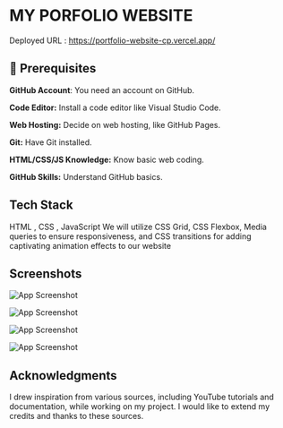 # MY PORFOLIO WEBSITE
Deployed URL : https://portfolio-website-cp.vercel.app/

## 🚀 Prerequisites
**GitHub Account**: You need an account on GitHub.

**Code Editor:** Install a code editor like Visual Studio Code.

**Web Hosting:** Decide on web hosting, like GitHub Pages.

**Git:** Have Git installed.

**HTML/CSS/JS Knowledge:** Know basic web coding.

**GitHub Skills:** Understand GitHub basics.




## Tech Stack

HTML , CSS , JavaScript 
We will utilize CSS Grid, CSS Flexbox, Media queries to ensure responsiveness, and CSS transitions for adding captivating animation effects to our website


## Screenshots

![App Screenshot](https://cdn.discordapp.com/attachments/1156308377320820836/1158827282023071775/Screenshot_2023-10-03_at_11.34.31_PM.png?ex=651da982&is=651c5802&hm=0c37723e8934bbbf4bf126ab5c02f02262347e635e7e044abc7062bff46d48d7&)

![App Screenshot](https://cdn.discordapp.com/attachments/1156308377320820836/1158827282337636392/Screenshot_2023-10-03_at_11.34.44_PM.png?ex=651da982&is=651c5802&hm=42b5c43e0987355f2a2f128cfb91a7f85547a379225866876af219dd011a975d&)

![App Screenshot](https://cdn.discordapp.com/attachments/1156308377320820836/1158827282660606092/Screenshot_2023-10-03_at_11.35.01_PM.png?ex=651da982&is=651c5802&hm=6faeded74868c8301673e306567be8995a55b3bef4537ab6767d913feaf3529d&)

![App Screenshot](https://cdn.discordapp.com/attachments/1156308377320820836/1158827319142645921/Screenshot_2023-10-03_at_11.35.25_PM.png?ex=651da98a&is=651c580a&hm=cb497d21b819c4bfb19bfec138f6500809afc99b7d4153d1740d1063424c7d25&)


## Acknowledgments 
I drew inspiration from various sources, including YouTube tutorials and documentation, while working on my project. I would like to extend my credits and thanks to these sources.







